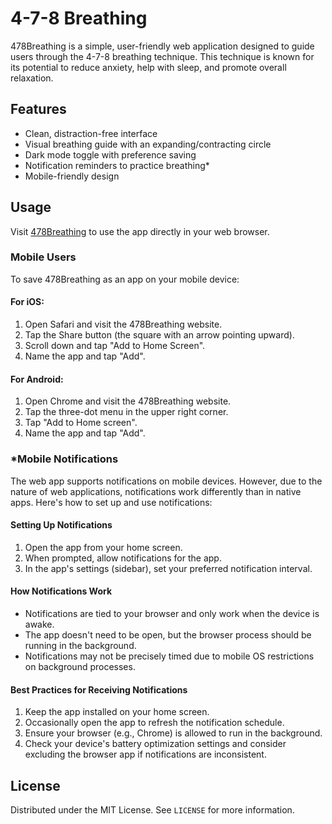 # 4-7-8 Breathing
478Breathing is a simple, user-friendly web application designed to guide users through the 4-7-8 breathing technique. This technique is known for its potential to reduce anxiety, help with sleep, and promote overall relaxation.

## Features
- Clean, distraction-free interface
- Visual breathing guide with an expanding/contracting circle
- Dark mode toggle with preference saving
- Notification reminders to practice breathing*
- Mobile-friendly design

## Usage
Visit [478Breathing](https://ewolfe093.github.io/478Breathing) to use the app directly in your web browser.

### Mobile Users
To save 478Breathing as an app on your mobile device:

#### For iOS:
1. Open Safari and visit the 478Breathing website.
2. Tap the Share button (the square with an arrow pointing upward).
3. Scroll down and tap "Add to Home Screen".
4. Name the app and tap "Add".

#### For Android:
1. Open Chrome and visit the 478Breathing website.
2. Tap the three-dot menu in the upper right corner.
3. Tap "Add to Home screen".
4. Name the app and tap "Add".

### *Mobile Notifications
The web app supports notifications on mobile devices. However, due to the nature of web applications, notifications work differently than in native apps. Here's how to set up and use notifications:

#### Setting Up Notifications
1. Open the app from your home screen.
2. When prompted, allow notifications for the app.
3. In the app's settings (sidebar), set your preferred notification interval.

#### How Notifications Work
- Notifications are tied to your browser and only work when the device is awake.
- The app doesn't need to be open, but the browser process should be running in the background.
- Notifications may not be precisely timed due to mobile OS restrictions on background processes.

#### Best Practices for Receiving Notifications
1. Keep the app installed on your home screen.
2. Occasionally open the app to refresh the notification schedule.
3. Ensure your browser (e.g., Chrome) is allowed to run in the background.
4. Check your device's battery optimization settings and consider excluding the browser app if notifications are inconsistent.

## License

Distributed under the MIT License. See `LICENSE` for more information.
